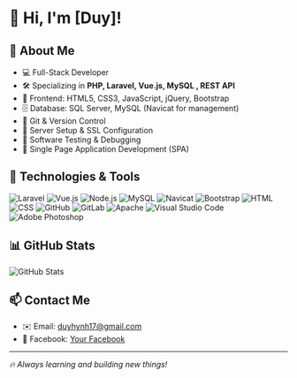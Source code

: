 # 👋 Hi, I'm [Duy]!

## 🚀 About Me
- 💻 Full-Stack Developer
- 🛠️ Specializing in **PHP, Laravel, Vue.js, MySQL ,  REST API**
- 🎨 Frontend:  HTML5, CSS3, JavaScript, jQuery, Bootstrap
- 🗄️ Database: SQL Server, MySQL (Navicat for management)
- 🔹 Git & Version Control
- 🔹 Server Setup & SSL Configuration
- 🔹 Software Testing & Debugging
- 🔹 Single Page Application Development (SPA)

## 🔧 Technologies & Tools
![Laravel](https://img.shields.io/badge/Laravel-F55247?style=for-the-badge&logo=laravel&logoColor=white)
![Vue.js](https://img.shields.io/badge/Vue.js-35495E?style=for-the-badge&logo=vuedotjs&logoColor=4FC08D)
![Node.js](https://img.shields.io/badge/Node.js-339933?style=for-the-badge&logo=node.js&logoColor=white)
![MySQL](https://img.shields.io/badge/MySQL-005C84?style=for-the-badge&logo=mysql&logoColor=white)
![Navicat](https://img.shields.io/badge/Navicat-4A8E13?style=for-the-badge&logo=navicat&logoColor=white)
![Bootstrap](https://img.shields.io/badge/Bootstrap-563D7C?style=for-the-badge&logo=bootstrap&logoColor=white)
![HTML](https://img.shields.io/badge/HTML5-E34F26?style=for-the-badge&logo=html5&logoColor=white)
![CSS](https://img.shields.io/badge/CSS3-1572B6?style=for-the-badge&logo=css3&logoColor=white)
![GitHub](https://img.shields.io/badge/GitHub-181717?style=for-the-badge&logo=github&logoColor=white)
![GitLab](https://img.shields.io/badge/GitLab-FCA121?style=for-the-badge&logo=gitlab&logoColor=white)
![Apache](https://img.shields.io/badge/Apache-D22128?style=for-the-badge&logo=apache&logoColor=white)
![Visual Studio Code](https://img.shields.io/badge/Visual_Studio_Code-007ACC?style=for-the-badge&logo=visualstudiocode&logoColor=white)
![Adobe Photoshop](https://img.shields.io/badge/Adobe_Photoshop-31A8FF?style=for-the-badge&logo=adobephotoshop&logoColor=white)


## 📊 GitHub Stats
![GitHub Stats](https://github-readme-stats.vercel.app/api?username=huynhnguyenvanduy&show_icons=true&theme=dark)

## 📫 Contact Me
- ✉️ Email: duyhynh17@gmail.com
- 🔗 Facebook: [Your Facebook](https://www.facebook.com/duyhynh.sol)

---
*🔥 Always learning and building new things!*

